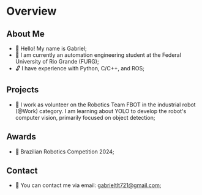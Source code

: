 # Overview

## About Me
- 👦 Hello! My name is Gabriel;
- 📖 I am currently an automation engineering student at the Federal University of Rio Grande (FURG);
- 🔓 I have experience with Python, C/C++, and ROS;

## Projects
- 🤖 I work as volunteer on the Robotics Team FBOT in the industrial robot (@Work) category. I am learning about YOLO to develop the robot's computer vision, primarily focused on object detection;

## Awards
- 🥈 Brazilian Robotics Competition 2024;

## Contact
- 📧 You can contact me via email: gabrieltlt721@gmail.com;
